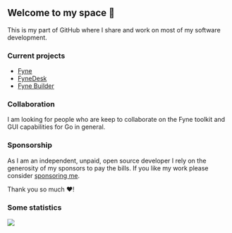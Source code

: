 ## Welcome to my space 👋

This is my part of GitHub where I share and work on most of my software development.

### Current projects

* [Fyne](/fyne-io/fyne)
* [FyneDesk](/fyne-io/fynedesk)
* [Fyne Builder](/andydotxyz/fynebuilder)

### Collaboration

I am looking for people who are keep to collaborate on the Fyne toolkit and GUI capabilities for Go in general.

### Sponsorship

As I am an independent, unpaid, open source developer I rely on the generosity of my sponsors to pay the bills.
If you like my work please consider [sponsoring me](https://github.com/sponsors/andydotxyz).

Thank you so much ❤️!

### Some statistics

![](https://github-profile-trophy.vercel.app/?username=andydotxyz&column=8&theme=nord)

<!--
**andydotxyz/andydotxyz** is a ✨ _special_ ✨ repository because its `README.md` (this file) appears on your GitHub profile.

Here are some ideas to get you started:

- 💬 Ask me about ...
- 📫 How to reach me: ...
- ⚡ Fun fact: ...
-->
